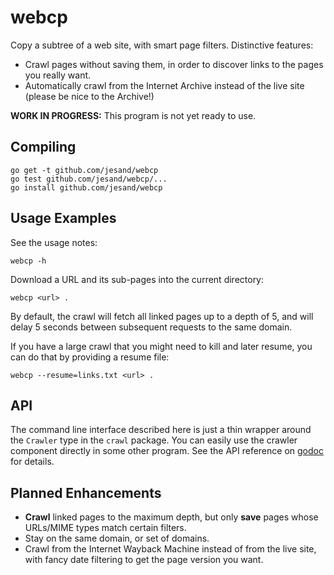 webcp
=====

Copy a subtree of a web site, with smart page filters. Distinctive features:

- Crawl pages without saving them, in order to discover links to the pages you really want.
- Automatically crawl from the Internet Archive instead of the live site (please be nice to the Archive!)

__WORK IN PROGRESS:__ This program is not yet ready to use.

Compiling
---------

    go get -t github.com/jesand/webcp
    go test github.com/jesand/webcp/...
    go install github.com/jesand/webcp

Usage Examples
--------------

See the usage notes:

    webcp -h

Download a URL and its sub-pages into the current directory:

    webcp <url> .

By default, the crawl will fetch all linked pages up to a depth of 5, and will delay 5 seconds between subsequent requests to the same domain.

If you have a large crawl that you might need to kill and later resume, you can do that by providing a resume file:

    webcp --resume=links.txt <url> .

API
---

The command line interface described here is just a thin wrapper around the `Crawler` type in the `crawl` package. You can easily use the crawler component directly in some other program.  See the API reference on [godoc](https://godoc.org/github.com/jesand/webcp/crawl) for details.


Planned Enhancements
--------------------

- __Crawl__ linked pages to the maximum depth, but only __save__ pages whose URLs/MIME types match certain filters.
- Stay on the same domain, or set of domains.
- Crawl from the Internet Wayback Machine instead of from the live site, with fancy date filtering to get the page version you want.
